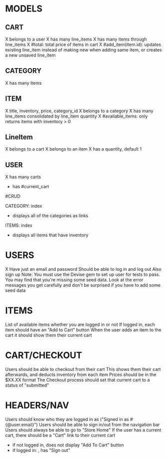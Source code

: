 # MODELS

## CART
X belongs to a user
X has many line_items
X has many items through line_items
X #total: total price of items in cart
X #add_item(item.id): updates existing line_item instead of making new when adding same item, or creates a new unsaved line_item 

## CATEGORY
X has many items

## ITEM
X title, inventory, price, category_id
X belongs to a category
X has many line_items consolidated by line_item quantity
X #available_items: only returns items with inventory > 0

## LineItem
X belongs to a cart
X belongs to an item
X has a quantity, default 1

## USER
X has many carts
- has #current_cart

#CRUD

CATEGORY: index
- displays all of the categories as links

ITEMS: index
- displays all items that have inventory

# USERS
X Have just an email and password
Should be able to log in and log out
Also sign up
Note: You must use the Devise gem to set up user for tests to pass.
You may find that you're missing some seed data. Look at the error messages you get carefully and don't be surprised if you have to add some seed data

# ITEMS 
List of available items whether you are logged in or not
If logged in, each item should have an "Add to Cart" button
When the user adds an item to the cart it should show them their current cart

# CART/CHECKOUT
Users should be able to checkout from their cart
This shows them their cart afterwards, and deducts inventory from each item
Prices should be in the $XX.XX format
The Checkout process should set that current cart to a status of "submitted"

# HEADERS/NAV
Users should know who they are logged in as ("Signed in as #{@user.email}")
Users should be able to sign in/out from the navigation bar
Users should always be able to go to "Store Home"
If the user has a current cart, there should be a "Cart" link to their current cart
- if not logged in, does not display "Add To Cart" button
- if logged in: ,  has "Sign out"